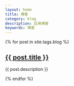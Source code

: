 ```yaml
---
layout: home
title: 博客
category: blog
description: 应用博客
keywords: 博客
---
```


<div class="row">
	{% for post in site.tags.blog %}
		<div class="col-1">
			<h2><a href="{{ post.url }}">{{ post.title }}</a></h2>
			<p>{{ post.description }}</p>
		</div>
	{% endfor %}
</div>
